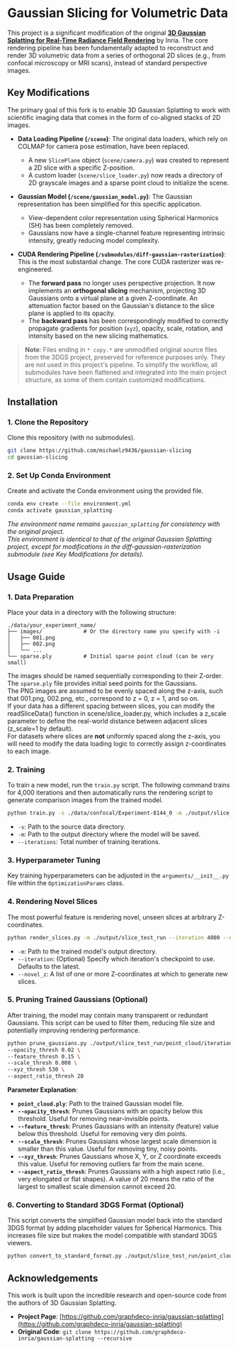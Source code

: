 # Gaussian Slicing for Volumetric Data

This project is a significant modification of the original **[3D Gaussian Splatting for Real-Time Radiance Field Rendering](https://github.com/graphdeco-inria/gaussian-splatting)** by Inria. The core rendering pipeline has been fundamentally adapted to reconstruct and render 3D volumetric data from a series of orthogonal 2D slices (e.g., from confocal microscopy or MRI scans), instead of standard perspective images.

## Key Modifications

The primary goal of this fork is to enable 3D Gaussian Splatting to work with scientific imaging data that comes in the form of co-aligned stacks of 2D images.

- **Data Loading Pipeline (`/scene`)**: The original data loaders, which rely on COLMAP for camera pose estimation, have been replaced.
  - A new `SlicePlane` object (`scene/camera.py`) was created to represent a 2D slice with a specific Z-position.
  - A custom loader (`scene/slice_loader.py`) now reads a directory of 2D grayscale images and a sparse point cloud to initialize the scene.

- **Gaussian Model (`/scene/gaussian_model.py`)**: The Gaussian representation has been simplified for this specific application.
  - View-dependent color representation using Spherical Harmonics (SH) has been completely removed.
  - Gaussians now have a single-channel feature representing intrinsic intensity, greatly reducing model complexity.

- **CUDA Rendering Pipeline (`/submodules/diff-gaussian-rasterization`)**: This is the most substantial change. The core CUDA rasterizer was re-engineered.
  - The **forward pass** no longer uses perspective projection. It now implements an **orthogonal slicing** mechanism, projecting 3D Gaussians onto a virtual plane at a given Z-coordinate. An attenuation factor based on the Gaussian's distance to the slice plane is applied to its opacity.
  - The **backward pass** has been correspondingly modified to correctly propagate gradients for position (`xyz`), opacity, scale, rotation, and intensity based on the new slicing mathematics.

> **Note**: Files ending in `* copy.*` are unmodified original source files from the 3DGS project, preserved for reference purposes only. They are not used in this project's pipeline. To simplify the workflow, all submodules have been flattened and integrated into the main project structure, as some of them contain customized modifications.

## Installation

### 1. Clone the Repository
Clone this repository (with no submodules).
```bash
git clone https://github.com/michaelz9436/gaussian-slicing
cd gaussian-slicing
```

### 2. Set Up Conda Environment
Create and activate the Conda environment using the provided file.
```bash
conda env create --file environment.yml
conda activate gaussian_splatting
```
*The environment name remains `gaussian_splatting` for consistency with the original project.*   
*This environment is identical to that of the original Gaussian Splatting project, except for modifications in the diff-gaussian-rasterization submodule (see Key Modifications for details).*

## Usage Guide

### 1. Data Preparation
Place your data in a directory with the following structure:
```
./data/your_experiment_name/
├── images/             # Or the directory name you specify with -i
│   ├── 001.png
│   ├── 002.png
│   └── ...
└── sparse.ply          # Initial sparse point cloud (can be very small)
```
The images should be named sequentially corresponding to their Z-order. The `sparse.ply` file provides initial seed points for the Gaussians.   
The PNG images are assumed to be evenly spaced along the z-axis, such that 001.png, 002.png, etc., correspond to z = 0, z = 1, and so on.   
If your data has a different spacing between slices, you can modify the readSliceData() function in scene/slice_loader.py, which includes a z_scale parameter to define the real-world distance between adjacent slices (z_scale=1 by default).   
For datasets where slices are **not** uniformly spaced along the z-axis, you will need to modify the data loading logic to correctly assign z-coordinates to each image.

### 2. Training
To train a new model, run the `train.py` script. The following command trains for 4,000 iterations and then automatically runs the rendering script to generate comparison images from the trained model.
```bash
python train.py -s ./data/confocal/Experiment-8144_0 -m ./output/slice_test_run --iterations 4000 && python render_slices.py -m ./output/slice_test_run
```
- `-s`: Path to the source data directory.
- `-m`: Path to the output directory where the model will be saved.
- `--iterations`: Total number of training iterations.

### 3. Hyperparameter Tuning
Key training hyperparameters can be adjusted in the `arguments/__init__.py` file within the `OptimizationParams` class.

### 4. Rendering Novel Slices
The most powerful feature is rendering novel, unseen slices at arbitrary Z-coordinates.
```bash
python render_slices.py -m ./output/slice_test_run --iteration 4000 --novel_z 21.5 22 22.5 23 23.5 24
```
- `-m`: Path to the trained model's output directory.
- `--iteration`: (Optional) Specify which iteration's checkpoint to use. Defaults to the latest.
- `--novel_z`: A list of one or more Z-coordinates at which to generate new slices.

### 5. Pruning Trained Gaussians (Optional)
After training, the model may contain many transparent or redundant Gaussians. This script can be used to filter them, reducing file size and potentially improving rendering performance.
```bash
python prune_gaussians.py ./output/slice_test_run/point_cloud/iteration_4000/point_cloud.ply \
--opacity_thresh 0.02 \
--feature_thresh 0.15 \
--scale_thresh 0.008 \
--xyz_thresh 530 \
--aspect_ratio_thresh 20
```
**Parameter Explanation**:
- **`point_cloud.ply`**: Path to the trained Gaussian model file.
- **`--opacity_thresh`**: Prunes Gaussians with an opacity below this threshold. Useful for removing near-invisible points.
- **`--feature_thresh`**: Prunes Gaussians with an intensity (feature) value below this threshold. Useful for removing very dim points.
- **`--scale_thresh`**: Prunes Gaussians whose largest scale dimension is smaller than this value. Useful for removing tiny, noisy points.
- **`--xyz_thresh`**: Prunes Gaussians whose X, Y, or Z coordinate exceeds this value. Useful for removing outliers far from the main scene.
- **`--aspect_ratio_thresh`**: Prunes Gaussians with a high aspect ratio (i.e., very elongated or flat shapes). A value of 20 means the ratio of the largest to smallest scale dimension cannot exceed 20.

### 6. Converting to Standard 3DGS Format (Optional)
This script converts the simplified Gaussian model back into the standard 3DGS format by adding placeholder values for Spherical Harmonics. This increases file size but makes the model compatible with standard 3DGS viewers.
```bash
python convert_to_standard_format.py ./output/slice_test_run/point_cloud/iteration_4000/point_cloud.ply
```

## Acknowledgements

This work is built upon the incredible research and open-source code from the authors of 3D Gaussian Splatting.

- **Project Page**: [https://github.com/graphdeco-inria/gaussian-splatting](https://github.com/graphdeco-inria/gaussian-splatting)
- **Original Code**: `git clone https://github.com/graphdeco-inria/gaussian-splatting --recursive`
